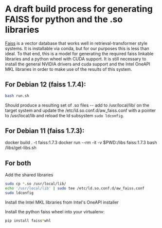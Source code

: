 # A draft build process for generating FAISS for python and the .so libraries

[Faiss](https://github.com/facebookresearch/faiss) is a vector database that works well in retrieval-transformer style systems.  It is installable via conda, but for our purposes this is less than ideal.  To that end, this is a model for generating the required faiss linkable libraries and a python wheel with CUDA support.  It is still necessary to install the general NVIDIA drivers and cuda support and the Intel OneAPI MKL libraries in order to make use of the results of this system.

## For Debian 12 (faiss 1.7.4):

```sh
bash run.sh
```

Should produce a resulting set of .so files -- add to /usr/local/lib/ on the target system and update the /etc/ld.so.conf.d/aw_faiss.conf with a pointer to /usr/local/lib and reload the ld subsystem `sudo ldconfig`.

## For Debian 11 (faiss 1.7.3):

docker build . -t faiss:1.7.3
docker run --rm -it -v $PWD:/libs faiss:1.7.3 bash /libs/get-libs.sh

## For both

Add the shared libraries

```sh
sudo cp *.so /usr/local/lib/
echo '/usr/local/lib' | sudo tee /etc/ld.so.conf.d/aw_faiss.conf
sudo ldconfig
```

Install the Intel MKL libraries from Intel's OneAPI installer

Install the python faiss wheel into your virtualenv:

```sh
pip install faiss*whl
```

